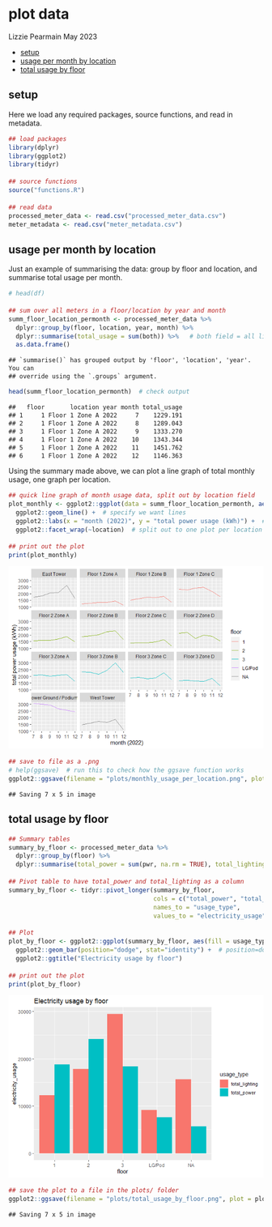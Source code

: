 plot data
================
Lizzie Pearmain
May 2023

- <a href="#setup" id="toc-setup">setup</a>
- <a href="#usage-per-month-by-location"
  id="toc-usage-per-month-by-location">usage per month by location</a>
- <a href="#total-usage-by-floor" id="toc-total-usage-by-floor">total
  usage by floor</a>

## setup

Here we load any required packages, source functions, and read in
metadata.

``` r
## load packages
library(dplyr)
library(ggplot2)
library(tidyr)

## source functions
source("functions.R")

## read data
processed_meter_data <- read.csv("processed_meter_data.csv")
meter_metadata <- read.csv("meter_metadata.csv")
```

## usage per month by location

Just an example of summarising the data: group by floor and location,
and summarise total usage per month.

``` r
# head(df)

## sum over all meters in a floor/location by year and month
summ_floor_location_permonth <- processed_meter_data %>%
  dplyr::group_by(floor, location, year, month) %>%
  dplyr::summarise(total_usage = sum(both)) %>%   # both field = all lighting and power usage
  as.data.frame()
```

    ## `summarise()` has grouped output by 'floor', 'location', 'year'. You can
    ## override using the `.groups` argument.

``` r
head(summ_floor_location_permonth)  # check output
```

    ##   floor       location year month total_usage
    ## 1     1 Floor 1 Zone A 2022     7    1229.191
    ## 2     1 Floor 1 Zone A 2022     8    1289.043
    ## 3     1 Floor 1 Zone A 2022     9    1333.270
    ## 4     1 Floor 1 Zone A 2022    10    1343.344
    ## 5     1 Floor 1 Zone A 2022    11    1451.762
    ## 6     1 Floor 1 Zone A 2022    12    1146.363

Using the summary made above, we can plot a line graph of total monthly
usage, one graph per location.

``` r
## quick line graph of month usage data, split out by location field
plot_monthly <- ggplot2::ggplot(data = summ_floor_location_permonth, aes(x = month, y = total_usage, col = floor)) +
  ggplot2::geom_line() +  # specify we want lines
  ggplot2::labs(x = "month (2022)", y = "total power usage (kWh)") +  # change axis labels
  ggplot2::facet_wrap(~location)  # split out to one plot per location

## print out the plot
print(plot_monthly)
```

![](s02_plots_files/figure-gfm/plots-example-1.png)<!-- -->

``` r
## save to file as a .png
# help(ggsave)  # run this to check how the ggsave function works
ggplot2::ggsave(filename = "plots/monthly_usage_per_location.png", plot = plot_monthly)
```

    ## Saving 7 x 5 in image

## total usage by floor

``` r
## Summary tables
summary_by_floor <- processed_meter_data %>%
  dplyr::group_by(floor) %>%
  dplyr::summarise(total_power = sum(pwr, na.rm = TRUE), total_lighting = (sum(ltg, na.rm = TRUE)))

## Pivot table to have total_power and total_lighting as a column
summary_by_floor <- tidyr::pivot_longer(summary_by_floor, 
                                        cols = c("total_power", "total_lighting"), 
                                        names_to = "usage_type", 
                                        values_to = "electricity_usage")

## Plot
plot_by_floor <- ggplot2::ggplot(summary_by_floor, aes(fill = usage_type, y = electricity_usage, x = floor)) + 
  ggplot2::geom_bar(position="dodge", stat="identity") +  # position=dodge puts the bars for each group next to each other instead of on top of each other
  ggplot2::ggtitle("Electricity usage by floor")

## print out the plot
print(plot_by_floor)
```

![](s02_plots_files/figure-gfm/summarise-and-plot-1.png)<!-- -->

``` r
## save the plot to a file in the plots/ folder
ggplot2::ggsave(filename = "plots/total_usage_by_floor.png", plot = plot_by_floor)
```

    ## Saving 7 x 5 in image
